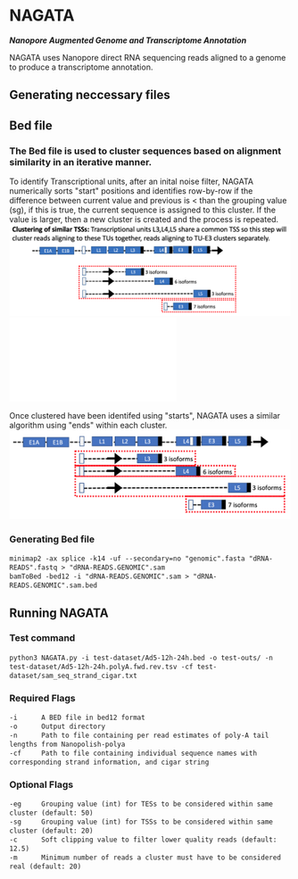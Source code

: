 # NAGATA
***Nanopore Augmented Genome and Transcriptome Annotation***

NAGATA uses Nanopore direct RNA sequencing reads aligned to a genome to produce a transcriptome annotation.
## Generating neccessary files

## Bed file

### The Bed file is used to cluster sequences based on alignment similarity in an iterative manner. 
To identify Transcriptional units, after an inital noise filter, NAGATA numerically sorts "start" positions and identifies row-by-row if the difference between current value and previous is < than the grouping value (sg), if this is true, the current sequence is assigned to this cluster. If the value is larger, then a new cluster is created and the process is repeated. 
![TSS-example](/modules/TSS-example.png)
![Algorithm example](/modules/Grouping-TSS.pdf)

Once clustered have been identifed using "starts", NAGATA uses a similar algorithm using "ends" within each cluster.
![TES-example](/modules/TES-example.png)
### Generating Bed file
```
minimap2 -ax splice -k14 -uf --secondary=no "genomic".fasta "dRNA-READS".fastq > "dRNA-READS.GENOMIC".sam
bamToBed -bed12 -i "dRNA-READS.GENOMIC".sam > "dRNA-READS.GENOMIC".sam.bed
```
## Running NAGATA
### Test command
```
python3 NAGATA.py -i test-dataset/Ad5-12h-24h.bed -o test-outs/ -n test-dataset/Ad5-12h-24h.polyA.fwd.rev.tsv -cf test-dataset/sam_seq_strand_cigar.txt
```
### Required Flags
```
-i      A BED file in bed12 format
-o      Output directory 
-n      Path to file containing per read estimates of poly-A tail lengths from Nanopolish-polya
-cf     Path to file containing individual sequence names with corresponding strand information, and cigar string
```
### Optional Flags
```
-eg     Grouping value (int) for TESs to be considered within same cluster (default: 50)
-sg     Grouping value (int) for TSSs to be considered within same cluster (default: 20)
-c      Soft clipping value to filter lower quality reads (default: 12.5)
-m      Minimum number of reads a cluster must have to be considered real (default: 20)
```
